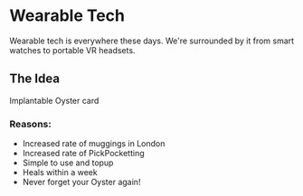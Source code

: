 # Wearable Tech

Wearable tech is everywhere these days. We're surrounded by it from smart watches to portable VR headsets.

## The Idea

Implantable Oyster card

### Reasons:

* Increased rate of muggings in London
* Increased rate of PickPocketting
* Simple to use and topup
* Heals within a week
* Never forget your Oyster again!